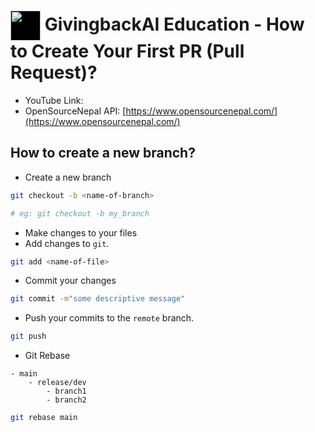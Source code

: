 # <a href="https://www.givingback.ai" target="_blank"><img src="https://givingback.ai/assets/gblogo.72c0863b.svg"  align="center" height="48" width="48" style="background-color: black;"></a>  GivingbackAI Education - How to Create Your First PR (Pull Request)?

- YouTube Link: []()
- OpenSourceNepal API: [https://www.opensourcenepal.com/](https://www.opensourcenepal.com/)

## How to create a new branch?

- Create a new branch
```sh
git checkout -b <name-of-branch> 

# eg: git checkout -b my_branch
```

- Make changes to your files
- Add changes to `git`.
```sh
git add <name-of-file>
```

- Commit your changes
```sh
git commit -m"some descriptive message"
```
- Push your commits to the `remote` branch.
```sh
git push
```
- Git Rebase
```
- main
    - release/dev
        - branch1
        - branch2        
```

```sh
git rebase main
```